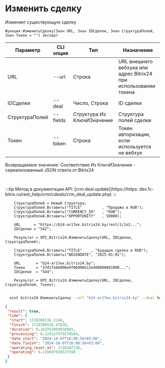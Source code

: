 ﻿---
sidebar_position: 5
---

# Изменить сделку
 Изменяет существующую сделку



`Функция ИзменитьСделку(Знач URL, Знач IDСделки, Знач СтруктураПолей, Знач Токен = "") Экспорт`

  | Параметр | CLI опция | Тип | Назначение |
  |-|-|-|-|
  | URL | --url | Строка | URL внешнего вебхука или адрес Bitrix24 при использовании токена |
  | IDСделки | --deal | Число, Строка | ID сделки |
  | СтруктураПолей | --fields | Структура Из КлючИЗначение | Структура полей сделки |
  | Токен | --token | Строка | Токен авторизации, если используется не вебхук |

  
  Возвращаемое значение:   Соответствие Из КлючИЗначение - сериализованный JSON ответа от Bitrix24

<br/>

:::tip
Метод в документации API: [crm.deal.update](https://https:
dev.1c-bitrix.ru/rest_help/crm/cdeals/crm_deal_update.php)
:::
<br/>


```bsl title="Пример кода"
    СтруктураПолей = Новый Структура;
    СтруктураПолей.Вставить("TITLE"         , "Продажа в RUB");
    СтруктураПолей.Вставить("CURRENCY_ID"   , "RUB");
    СтруктураПолей.Вставить("OPPORTUNITY"   , 50000);

    URL      = "https://b24-ar17wx.bitrix24.by/rest/1/1o2...";
    IDСделки = "542";

    Результат = OPI_Bitrix24.ИзменитьСделку(URL, IDСделки, СтруктураПолей);

    СтруктураПолей.Вставить("TITLE"    , "Будущая сделка в RUB");
    СтруктураПолей.Вставить("BEGINDATE", "2025-01-01");

    URL       = "b24-ar17wx.bitrix24.by";
    Токен     = "37d1fe66006e9f06006b12e400000001000...";
    IDСделки  = "544";

    Результат = OPI_Bitrix24.ИзменитьСделку(URL, IDСделки, СтруктураПолей, Токен);
```



```sh title="Пример команды CLI"
    
  oint bitrix24 ИзменитьСделку --url "b24-ar17wx.bitrix24.by" --deal %deal% --fields %fields% --token "6476c766006e9f06006b12e400000001000..."

```

```json title="Результат"
{
 "result": true,
 "time": {
  "start": 1728306536.3146,
  "finish": 1728306536.47836,
  "duration": 0.163763999938965,
  "processing": 0.129127979278564,
  "date_start": "2024-10-07T16:08:56+03:00",
  "date_finish": "2024-10-07T16:08:56+03:00",
  "operating_reset_at": 1728307136,
  "operating": 0.129097938537598
 }
}
```
